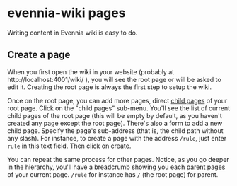  # evennia-wiki pages

Writing content in Evennia wiki is easy to do.

## Create a page

When you first open the wiki in your website (probably at http://localhost:4001/wiki/ ), you will see the root page or will be asked to edit it.  Creating the root page is always the first step to setup the wiki.

Once on the root page, you can add more pages, direct [child pages](structure.md#child-pages) of your root page.  Click on the "child pages" sub-menu.  You'll see the list of current child pages of the root page (this will be empty by default, as you haven't created any page except the root page).  There's also a form to add a new child page.  Specify the page's sub-address (that is, the child path without any slash).  For instance, to create a page with the address `/rule`, just enter `rule` in this text field.  Then click on create.

You can repeat the same process for other pages.  Notice, as you go deeper in the hierarchy, you'll have a breadcrumb showing you each [parent pages](structure.md#parent-page) of your current page.  `/rule` for instance has `/` (the root page) for parent.

